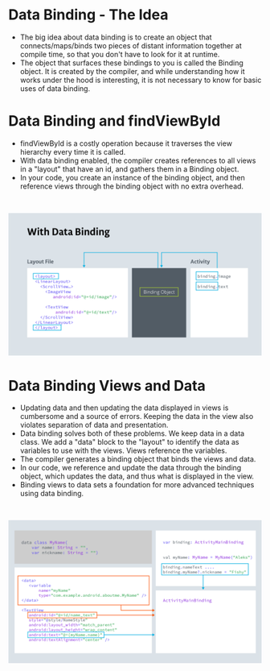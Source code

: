 # Data Binding - The Idea
<ul>
  <li>The big idea about data binding is to create an object that connects/maps/binds two pieces of distant information together at compile time, so that you don't have to look for it at runtime.</li>
  <li>The object that surfaces these bindings to you is called the Binding object. It is created by the compiler, and while understanding how it works under the hood is interesting, it is not necessary to know for basic uses of data binding.</li>
</ul> 


# Data Binding and findViewById
<ul>
<li>findViewById is a costly operation because it traverses the view hierarchy every time it is called.</li>
<li>With data binding enabled, the compiler creates references to all views in a "layout" that have an id, and gathers them in a Binding object.</li>
<li>In your code, you create an instance of the binding object, and then reference views through the binding object with no extra overhead.</li>
</ul> 

<br>

![Data Binding Image](https://github.com/ay3524/DataBindingTest/raw/master/4704sc-a-layoutsdata-binding-intro-slide.png)<br>


# Data Binding Views and Data
<ul>
<li>Updating data and then updating the data displayed in views is cumbersome and a source of errors. Keeping the data in the view also violates separation of data and presentation.</li>
<li>Data binding solves both of these problems. We keep data in a data class. We add a "data" block to the "layout" to identify the data as variables to use with the views. Views reference the variables.</li> 
<li>The compiler generates a binding object that binds the views and data.</li>
<li>In our code, we reference and update the data through the binding object, which updates the data, and thus what is displayed in the view.</li>
<li>Binding views to data sets a foundation for more advanced techniques using data binding.</li>
</ul> 

<br>

![Data Binding Image](https://github.com/ay3524/DataBindingTest/raw/master/l2-5203sc-alayoutsdata-binding-data-slide.png)<br>


